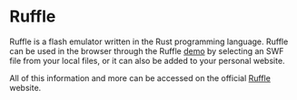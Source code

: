# Ruffle

Ruffle is a flash emulator written in the Rust programming language. Ruffle can be used in the browser through the Ruffle [demo](https://ruffle.rs/demo/) by selecting an SWF file from your local files, or it can also be added to your personal website.

All of this information and more can be accessed on the official [Ruffle](https://ruffle.rs/) website.